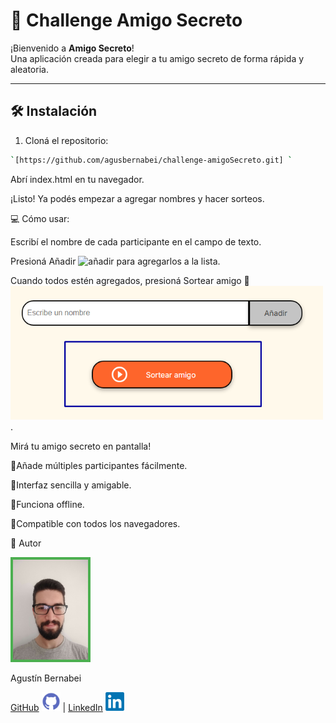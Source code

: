 # 🎁 Challenge Amigo Secreto

¡Bienvenido a **Amigo Secreto**!  
Una aplicación creada para elegir a tu amigo secreto de forma rápida y aleatoria.

---

## 🛠️ Instalación

1. Cloná el repositorio:

```bash
`[https://github.com/agusbernabei/challenge-amigoSecreto.git] `
```
Abrí index.html en tu navegador.

¡Listo! Ya podés empezar a agregar nombres y hacer sorteos.

💻 Cómo usar:

Escribí el nombre de cada participante en el campo de texto.

Presioná Añadir  <img src="assets/añadir.png" alt="añadir" width="300"/>  para agregarlos a la lista.

Cuando todos estén agregados, presioná Sortear amigo 🎲  <img src="assets/sortear.png" alt="sortear" width="500"/>.

Mirá tu amigo secreto en pantalla!


🔹Añade múltiples participantes fácilmente.

🔹Interfaz sencilla y amigable.

🔹Funciona offline.

🔹Compatible con todos los navegadores.



👤 Autor

  <img src="assets/autor.jpg" alt="Agus" width="120" style="border:4px solid #4CAF50;">



Agustín Bernabei

[GitHub](https://github.com/agusbernabei) <img src="assets/github.png" alt="git" width="30"/> | [LinkedIn](linkedin.com/in/agustin-bernabei-762b55230/) <img src="assets/linkedin.png" alt="linkedin" width="30"/>


